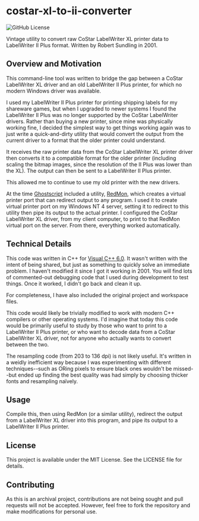 # costar-xl-to-ii-converter

![GitHub License](https://img.shields.io/github/license/RobertSundling/costar-xl-to-ii-converter)

Vintage utility to convert raw CoStar LabelWriter XL printer data to LabelWriter II Plus format. Written by Robert Sundling in 2001.

## Overview and Motivation

This command-line tool was written to bridge the gap between a CoStar LabelWriter XL driver and an old LabelWriter II Plus printer, for which no modern Windows driver was available.

I used my LabelWriter II Plus printer for printing shipping labels for my shareware games, but when I upgraded to newer systems I found the LabelWriter II Plus was no longer supported by the CoStar LabelWriter drivers. Rather than buying a new printer, since mine was physically working fine, I decided the simplest way to get things working again was to just write a quick-and-dirty utility that would convert the output from the current driver to a format that the older printer could understand.

It receives the raw printer data from the CoStar LabelWriter XL printer driver then converts it to a compatible format for the older printer (including scaling the bitmap images, since the resolution of the II Plus was lower than the XL). The output can then be sent to a LabelWriter II Plus printer.

This allowed me to continue to use my old printer with the new drivers.

At the time [Ghostscript](https://en.wikipedia.org/wiki/Ghostscript) included a utility, [RedMon](http://www.ghostgum.com.au/software/redmon.htm), which creates a virtual printer port that can redirect output to any program. I used it to create virtual printer port on my Windows NT 4 server, setting it to redirect to this utility then pipe its output to the actual printer. I configured the CoStar LabelWriter XL driver, from my client computer, to print to that RedMon virtual port on the server. From there, everything worked automatically.

## Technical Details

This code was written in C++ for [Visual C++ 6.0](https://winworldpc.com/product/visual-c/6x). It wasn't written with the intent of being shared, but just as something to quickly solve an immediate problem. I haven't modified it since I got it working in 2001. You will find lots of commented-out debugging code that I used during development to test things. Once it worked, I didn't go back and clean it up.

For completeness, I have also included the original project and workspace files.

This code would likely be trivially modified to work with modern C++ compilers or other operating systems. I'd imagine that today this code would be primarily useful to study by those who want to print to a LabelWriter II Plus printer, or who want to decode data from a CoStar LabelWriter XL driver, not for anyone who actually wants to convert between the two.

The resampling code (from 203 to 136 dpi) is not likely useful. It's written in a weidly inefficient way because I was experimenting with different techniques--such as ORing pixels to ensure black ones wouldn't be missed--but ended up finding the best quality was had simply by choosing thicker fonts and resampling naïvely.

## Usage

Compile this, then using RedMon (or a similar utility), redirect the output from a LabelWriter XL driver into this program, and pipe its output to a LabelWriter II Plus printer.

## License

This project is available under the MIT License. See the LICENSE file for details.

## Contributing

As this is an archival project, contributions are not being sought and pull requests will not be accepted. However, feel free to fork the repository and make modifications for personal use.
